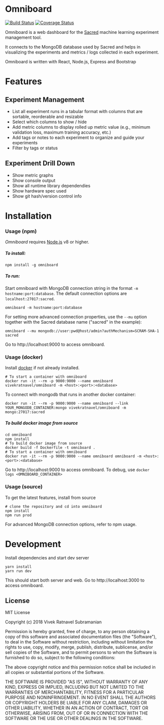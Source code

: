 # Omniboard

[![Build Status](https://travis-ci.com/vivekratnavel/omniboard.svg?branch=master)](https://travis-ci.com/vivekratnavel/omniboard)
[![Coverage Status](https://coveralls.io/repos/github/vivekratnavel/omniboard/badge.svg?branch=master)](https://coveralls.io/github/vivekratnavel/omniboard?branch=master)

Omniboard is a web dashboard for the [Sacred](https://github.com/IDSIA/sacred)
machine learning experiment management tool.

It connects to the MongoDB database used by Sacred
and helps in visualizing the experiments and metrics / logs collected in each experiment.

Omniboard is written with React, Node.js, Express and Bootstrap

# Features

## Experiment Management
* List all experiment runs in a tabular format with columns that are sortable, reorderable and resizable
* Select which columns to show / hide 
* Add metric columns to display rolled up metric value (e.g., minimum validation loss, maximum training accuracy, etc.)
* Add tags or notes to each experiment to organize and guide your experiments 
* Filter by tags or status

## Experiment Drill Down
* Show metric graphs
* Show console output
* Show all runtime library dependendies
* Show hardware spec used
* Show git hash/version control info 

# Installation

### Usage (npm) ###

_Omniboard_ requires [Node.js](https://nodejs.org/en/download/) v8 or higher.
##### To install: #####

```npm
npm install -g omniboard
```

##### To run: #####
Start omniboard with MongoDB connection string in the format `-m hostname:port:database`.
The default connection options are `localhost:27017:sacred`.  
```
omniboard -m hostname:port:database
```
For setting more advanced connection properties, use the `--mu` option together with the Sacred database name ("sacred" in the example):

```
omniboard --mu mongodb://user:pwd@host/admin?authMechanism=SCRAM-SHA-1 sacred
```

Go to http://localhost:9000 to access omniboard.

### Usage (docker) ###

Install [docker](https://www.docker.com/get-started) if not already installed.

```docker
# To start a container with omniboard
docker run -it --rm -p 9000:9000 --name omniboard vivekratnavel/omniboard -m <host>:<port>:<database>
```

To connect with mongodb that runs in another docker container:
```docker
docker run -it --rm -p 9000:9000 --name omniboard --link YOUR_MONGODB_CONTAINER:mongo vivekratnavel/omniboard -m mongo:27017:sacred
```

##### To build docker image from source #####
```
cd omniboard
npm install
# To build docker image from source
docker build -f Dockerfile -t omniboard .
# To start a container with omniboard
docker run -it --rm -p 9000:9000 --name omniboard omniboard -m <host>:<port>:<database>
```

Go to http://localhost:9000 to access omniboard. To debug, use `docker logs <OMNIBOARD_CONTAINER>`

### Usage (source) ###

To get the latest features, install from source
```
# clone the repository and cd into omniboard
npm install
npm run prod
```
For advanced MongoDB connection options, refer to npm usage.

# Development

Install dependencies and start dev server

```npm
yarn install
yarn run dev
```
This should start both server and web. Go to http://localhost:3000 to access omniboard.

License
-------
MIT License

Copyright (c) 2018 Vivek Ratnavel Subramanian

Permission is hereby granted, free of charge, to any person obtaining a copy of this software and associated documentation files (the "Software"), to deal in the Software without restriction, including without limitation the rights to use, copy, modify, merge, publish, distribute, sublicense, and/or sell copies of the Software, and to permit persons to whom the Software is furnished to do so, subject to the following conditions:

The above copyright notice and this permission notice shall be included in all copies or substantial portions of the Software.

THE SOFTWARE IS PROVIDED "AS IS", WITHOUT WARRANTY OF ANY KIND, EXPRESS OR IMPLIED, INCLUDING BUT NOT LIMITED TO THE WARRANTIES OF MERCHANTABILITY, FITNESS FOR A PARTICULAR PURPOSE AND NONINFRINGEMENT. IN NO EVENT SHALL THE AUTHORS OR COPYRIGHT HOLDERS BE LIABLE FOR ANY CLAIM, DAMAGES OR OTHER LIABILITY, WHETHER IN AN ACTION OF CONTRACT, TORT OR OTHERWISE, ARISING FROM, OUT OF OR IN CONNECTION WITH THE SOFTWARE OR THE USE OR OTHER DEALINGS IN THE SOFTWARE.
